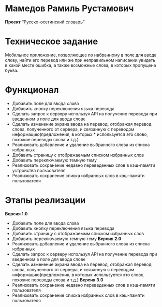# Мамедов Рамиль Рустамович

**Проект** “Русско-осетинский словарь”

# Техническое задание

Мобильное приложение, позволяющее по набранному в поле для ввода слову, найти его перевод или же при неправильном написании увидеть в какой месте ошибка, а также возможные слова, в которых пропущена буква.

# Функционал 
* Добавить поле для ввода слова
* Добавить кнопку переключения языка перевода
* Сделать запрос к серверу используя API на получение перевода при введенном в поле для ввода слове
* Сделать изменение экрана ввода на перевод, отображая перевод слова, полученного от сервера, и связанную с переводом информацию(предложения, в которых * используется это слово, похожие переводы слова и т.д.)
* Реализовать добавление и удаление выбранного слова из списка избранных
* Добавить страницу с отображаемым списком избранных слов
* Добавить переключаемую темную тему
* Реализовать сохранение недавно переведенных слов в кэш-памяти устройства пользователя
* Реализовать сохранение списка избранных слов в кэш-памяти пользователя

# Этапы реализации
**Версия 1.0**
* Добавить поле для ввода слова
* Добавить кнопку переключения языка перевода
* Добавить страницу с отображаемым списком избранных слов
* Добавить переключаемую темную тему
**Версия 2.0**
* Реализовать добавление и удаление выбранного слова из списка избранных
* Сделать запрос к серверу используя API на получение перевода при введенном в поле для ввода слове
* Сделать изменение экрана ввода на перевод, отображая перевод слова, полученного от сервера, и связанную с переводом информацию(предложения, в которых используется это слово, похожие переводы слова и т.д.)
**Версия 3.0**
* Реализовать сохранение недавно переведенных слов в кэш-памяти пользователя
* Реализовать сохранение списка избранных слов в кэш-памяти пользователя


